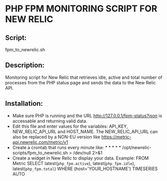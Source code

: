 # PHP FPM MONITORING SCRIPT FOR NEW RELIC

## Script:
fpm_to_newrelic.sh

## Description:
Monitoring script for New Relic that retrieves idle, active and total number of processes from the PHP status page and sends the data to the New Relic API.

## Installation:
- Make sure PHP is running and the URL http://127.0.0.1/fpm-status?json is accessable and returning valid data.
- Edit this file and enter values for the variables: API_KEY, NEW_RELIC_API_URL and HOST_NAME. The NEW_RELIC_API_URL can also be replaced by a NON-EU version like https://metric-api.newrelic.com/metric/v1
- Create a crontab that runs every minute like: * * * * * /opt/newrelic-scripts/fpm_to_newrelic.sh > /dev/null 2>&1
- Create a widget in New Relic to display your data. Example: FROM Metric SELECT latest(`php_fpm.active`), latest(`php_fpm.idle`), latest(`php_fpm.total`) WHERE (host='YOUR_HOSTNAME') TIMESERIES AUTO
